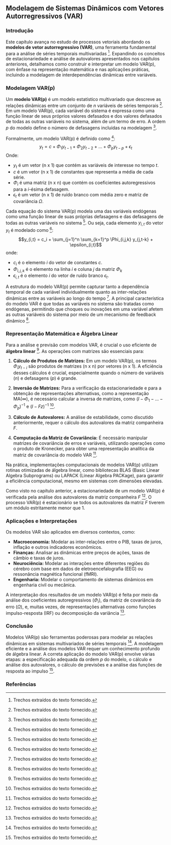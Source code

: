 ## Modelagem de Sistemas Dinâmicos com Vetores Autorregressivos (VAR)

### Introdução
Este capítulo avança no estudo de processos vetoriais abordando os **modelos de vetor autorregressivo (VAR)**, uma ferramenta fundamental para a análise de séries temporais multivariadas [^1]. Expandindo os conceitos de estacionariedade e análise de autovalores apresentados nos capítulos anteriores, detalhamos como construir e interpretar um modelo VAR(p), com ênfase na representação matemática e nas aplicações práticas, incluindo a modelagem de interdependências dinâmicas entre variáveis.

### Modelagem VAR(p)
Um **modelo VAR(p)** é um modelo estatístico multivariado que descreve as relações dinâmicas entre um conjunto de *n* variáveis de séries temporais [^1]. Em um modelo VAR(p), cada variável do sistema é expressa como uma função linear de seus próprios valores defasados e dos valores defasados de todas as outras variáveis no sistema, além de um termo de erro. A ordem *p* do modelo define o número de defasagens incluídas na modelagem [^1].

Formalmente, um modelo VAR(p) é definido como [^1]:
$$y_t = c + \Phi_1 y_{t-1} + \Phi_2 y_{t-2} + \ldots + \Phi_p y_{t-p} + \epsilon_t$$
Onde:
*   $y_t$ é um vetor (n x 1) que contém as variáveis de interesse no tempo *t*.
*   $c$ é um vetor (n x 1) de constantes que representa a média de cada série.
*   $\Phi_i$ é uma matriz (n x n) que contém os coeficientes autoregressivos para a *i*-ésima defasagem.
*   $\epsilon_t$ é um vetor (n x 1) de ruído branco com média zero e matriz de covariância $\Omega$.

Cada equação do sistema VAR(p) modela uma das variáveis endógenas como uma função linear de suas próprias defasagens e das defasagens de todas as outras variáveis no sistema [^1]. Ou seja, cada elemento $y_{i,t}$ do vetor $y_t$ é modelado como [^1]:
$$y_{i,t} = c_i + \sum_{j=1}^n \sum_{k=1}^p \Phi_{i,j,k} y_{j,t-k} + \epsilon_{i,t}$$
onde:
*   $c_i$ é o elemento *i* do vetor de constantes $c$.
*   $\Phi_{i,j,k}$ é o elemento na linha *i* e coluna *j* da matriz $\Phi_k$
*   $\epsilon_{i,t}$ é o elemento *i* do vetor de ruído branco $\epsilon_t$.

A estrutura do modelo VAR(p) permite capturar tanto a dependência temporal de cada variável individualmente quanto as inter-relações dinâmicas entre as variáveis ao longo do tempo [^1]. A principal característica do modelo VAR é que todas as variáveis no sistema são tratadas como endógenas, permitindo que choques ou inovações em uma variável afetem as outras variáveis do sistema por meio de um mecanismo de feedback dinâmico [^1].

### Representação Matemática e Álgebra Linear
Para a análise e previsão com modelos VAR, é crucial o uso eficiente de **álgebra linear** [^1]. As operações com matrizes são essenciais para:

1.  **Cálculo de Produtos de Matrizes:**  Em um modelo VAR(p), os termos $\Phi_i y_{t-i}$ são produtos de matrizes (n x n) por vetores (n x 1). A eficiência desses cálculos é crucial, especialmente quando o número de variáveis (*n*) e defasagens (*p*) é grande.

2.  **Inversão de Matrizes:** Para a verificação da estacionariedade e para a obtenção de representações alternativas, como a representação MA(∞), é necessário calcular a inversa de matrizes, como $(I - \Phi_1 - \ldots - \Phi_p)^{-1}$ e $(I-Fz)^{-1}$ [^1].

3.  **Cálculo de Autovalores:** A análise de estabilidade, como discutido anteriormente, requer o cálculo dos autovalores da matriz companheira *F*.

4.  **Computação da Matriz de Covariância:** É necessário manipular matrizes de covariância de erros e variáveis, utilizando operações como o produto de Kronecker, para obter uma representação analítica da matriz de covariância do modelo VAR [^1].

Na prática, implementações computacionais de modelos VAR(p) utilizam rotinas otimizadas de álgebra linear, como bibliotecas BLAS (Basic Linear Algebra Subprograms) ou LAPACK (Linear Algebra PACKage), para garantir a eficiência computacional, mesmo em sistemas com dimensões elevadas.

Como visto no capítulo anterior, a estacionariedade de um modelo VAR(p) é verificada pela análise dos autovalores da matriz companheira *F* [^1]. O processo VAR(p) é estacionário se todos os autovalores da matriz *F* tiverem um módulo estritamente menor que 1.

### Aplicações e Interpretações
Os modelos VAR são aplicados em diversos contextos, como:

*   **Macroeconomia:** Modelar as inter-relações entre o PIB, taxas de juros, inflação e outros indicadores econômicos.
*   **Finanças:** Analisar as dinâmicas entre preços de ações, taxas de câmbio e taxas de juros.
*   **Neurociência:** Modelar as interações entre diferentes regiões do cérebro com base em dados de eletroencefalografia (EEG) ou ressonância magnética funcional (fMRI).
*   **Engenharia:** Modelar o comportamento de sistemas dinâmicos em engenharia civil ou mecânica.

A interpretação dos resultados de um modelo VAR(p) é feita por meio da análise dos coeficientes autoregressivos ($\Phi_i$), da matriz de covariância do erro ($\Omega$), e, muitas vezes, de representações alternativas como funções impulso-resposta (IRF) ou decomposição da variância [^1].

### Conclusão
Modelos VAR(p) são ferramentas poderosas para modelar as relações dinâmicas em sistemas multivariados de séries temporais [^1]. A modelagem eficiente e a análise dos modelos VAR requer um conhecimento profundo de álgebra linear. A correta aplicação do modelo VAR(p) envolve várias etapas: a especificação adequada da ordem *p* do modelo, o cálculo e análise dos autovalores, o cálculo de previsões e a análise das funções de resposta ao impulso [^1].

### Referências
[^1]: Trechos extraídos do texto fornecido.
<!-- END -->
